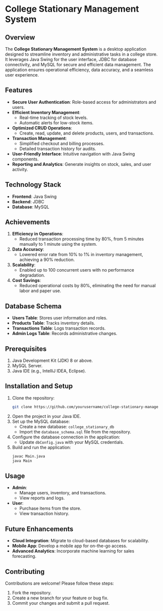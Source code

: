 # College Stationary Management System

## Overview
The **College Stationary Management System** is a desktop application designed to streamline inventory and administrative tasks in a college store. It leverages Java Swing for the user interface, JDBC for database connectivity, and MySQL for secure and efficient data management. The application ensures operational efficiency, data accuracy, and a seamless user experience.

## Features
- **Secure User Authentication**: Role-based access for administrators and users.
- **Efficient Inventory Management**:
  - Real-time tracking of stock levels.
  - Automatic alerts for low-stock items.
- **Optimized CRUD Operations**:
  - Create, read, update, and delete products, users, and transactions.
- **Transaction Management**:
  - Simplified checkout and billing processes.
  - Detailed transaction history for audits.
- **User-Friendly Interface**: Intuitive navigation with Java Swing components.
- **Reporting and Analytics**: Generate insights on stock, sales, and user activity.

## Technology Stack
- **Frontend**: Java Swing
- **Backend**: JDBC
- **Database**: MySQL

## Achievements
1. **Efficiency in Operations**:
   - Reduced transaction processing time by 80%, from 5 minutes manually to 1 minute using the system.
2. **Data Accuracy**:
   - Lowered error rate from 10% to 1% in inventory management, achieving a 90% reduction.
3. **Scalability**:
   - Enabled up to 100 concurrent users with no performance degradation.
4. **Cost Savings**:
   - Reduced operational costs by 80%, eliminating the need for manual labor and paper use.

## Database Schema
- **Users Table**: Stores user information and roles.
- **Products Table**: Tracks inventory details.
- **Transactions Table**: Logs transaction records.
- **Admin Logs Table**: Records administrative changes.

## Prerequisites
1. Java Development Kit (JDK) 8 or above.
2. MySQL Server.
3. Java IDE (e.g., IntelliJ IDEA, Eclipse).

## Installation and Setup
1. Clone the repository:
   ```bash
   git clone https://github.com/yourusername/college-stationary-management.git
   ```
2. Open the project in your Java IDE.
3. Set up the MySQL database:
   - Create a new database: `college_stationary_db`
   - Import the `database_schema.sql` file from the repository.
4. Configure the database connection in the application:
   - Update `dbConfig.java` with your MySQL credentials.
5. Build and run the application:
   ```bash
   javac Main.java
   java Main
   ```

## Usage
- **Admin**:
  - Manage users, inventory, and transactions.
  - View reports and logs.
- **User**:
  - Purchase items from the store.
  - View transaction history.

## Future Enhancements
- **Cloud Integration**: Migrate to cloud-based databases for scalability.
- **Mobile App**: Develop a mobile app for on-the-go access.
- **Advanced Analytics**: Incorporate machine learning for sales forecasting.

## Contributing
Contributions are welcome! Please follow these steps:
1. Fork the repository.
2. Create a new branch for your feature or bug fix.
3. Commit your changes and submit a pull request.
